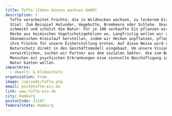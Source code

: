 ```yaml
---
title: Tofte (Ideen müssen wachsen GmbH)
description: >
  Tofte verarbeitet Früchte, die in Wildhecken wachsen, zu leckerem Eis am
  Stiel. Zum Beispiel Holunder, Hagebutte, Brombeere oder Schlehe. Unser Eis
  schmeckt und schützt die Natur: Für je 100 verkaufte Eis pflanzen wir 2 Meter
  Hecke aus heimischen Vogelschutzgehölzen an. Langfristig wollen wir einen
  ökonomischen Kreislauf herstellen, indem wir Hecken anpflanzen, pflegen und
  ihre Früchte für unsere Eisherstellung ernten. Auf diese Weise wird der
  Naturschutz direkt in des Geschäftsmodell eingebaut. Um unsere Vision zu
  verwirklichen, suchen wir Partner aus dem sozialen Sektor, die zum Beispiel
  Menschen mit psychischen Erkrankungen eine sinnvolle Beschäftigung in der
  Natur bieten wollen.
impactArea:
  - Umwelt– & Klimaschutz
organization: true
image: /uploads/tofte.png
email: post@tofte-eis.de
link: www.tofte-eis.de
city: Hamburg
postalCode: 21107
federalState: Hamburg
---
```


